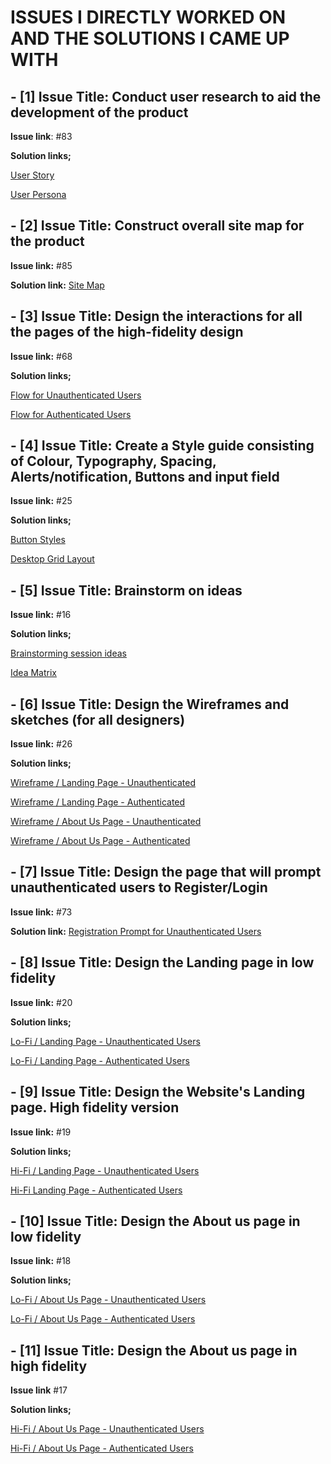 # ISSUES I DIRECTLY WORKED ON AND THE SOLUTIONS I CAME UP WITH

## - [1] Issue Title: Conduct user research to aid the development of the product

**Issue link**: #83 

**Solution links;** 

[User Story](https://www.figma.com/file/VLaolzmNxT8lx7uBMsYVMz/Team-100_AnimaLib?node-id=2712%3A62896)

[User Persona](https://www.figma.com/file/VLaolzmNxT8lx7uBMsYVMz/Team-100_AnimaLib?node-id=2880%3A29147)


## - [2] Issue Title: Construct overall site map for the product

**Issue link:** #85 

**Solution link:**
[Site Map](https://www.figma.com/file/VLaolzmNxT8lx7uBMsYVMz/Team-100_AnimaLib?node-id=2730%3A47580)


## - [3] Issue Title: Design the interactions for all the pages of the high-fidelity design

**Issue link:** #68 

**Solution links;**

[Flow for Unauthenticated Users](https://www.figma.com/proto/VLaolzmNxT8lx7uBMsYVMz/Team-100_AnimaLib?node-id=2712%3A29511&viewport=704%2C167%2C0.02&scaling=scale-down&starting-point-node-id=2712%3A88887&show-proto-sidebar=1)

[Flow for Authenticated Users](https://www.figma.com/proto/VLaolzmNxT8lx7uBMsYVMz/Team-100_AnimaLib?node-id=2712%3A29511&viewport=704%2C167%2C0.02&scaling=scale-down&starting-point-node-id=2712%3A87770&show-proto-sidebar=1)


## - [4] Issue Title: Create a Style guide consisting of Colour, Typography, Spacing, Alerts/notification, Buttons and input field

**Issue link:** #25 

**Solution links;** 

[Button Styles](https://www.figma.com/file/VLaolzmNxT8lx7uBMsYVMz/Team-100_AnimaLib?node-id=146%3A2364)

[Desktop Grid Layout](https://www.figma.com/file/VLaolzmNxT8lx7uBMsYVMz/Team-100_AnimaLib?node-id=3524%3A19408)


## - [5] Issue Title: Brainstorm on ideas

**Issue link:** #16 

**Solution links;**

[Brainstorming session ideas](https://www.figma.com/file/VLaolzmNxT8lx7uBMsYVMz/Team-100_AnimaLib?node-id=2880%3A27332)

[Idea Matrix](https://www.figma.com/file/VLaolzmNxT8lx7uBMsYVMz/Team-100_AnimaLib?node-id=2730%3A47674)


## - [6] Issue Title: Design the Wireframes and sketches (for all designers)

**Issue link:** #26 

**Solution links;**

[Wireframe / Landing Page - Unauthenticated](https://www.figma.com/file/VLaolzmNxT8lx7uBMsYVMz/Team-100_AnimaLib?node-id=2882%3A25466)

[Wireframe / Landing Page - Authenticated](https://www.figma.com/file/VLaolzmNxT8lx7uBMsYVMz/Team-100_AnimaLib?node-id=2882%3A25336)

[Wireframe / About Us Page - Unauthenticated](https://www.figma.com/file/VLaolzmNxT8lx7uBMsYVMz/Team-100_AnimaLib?node-id=2882%3A25597)

[Wireframe / About Us Page - Authenticated](https://www.figma.com/file/VLaolzmNxT8lx7uBMsYVMz/Team-100_AnimaLib?node-id=2882%3A25723)


## - [7] Issue Title: Design the page that will prompt unauthenticated users to Register/Login

**Issue link:** #73 

**Solution link:** 
[Registration Prompt for Unauthenticated Users](https://www.figma.com/file/VLaolzmNxT8lx7uBMsYVMz/Team-100_AnimaLib?node-id=2849%3A31210)


## - [8] Issue Title: Design the Landing page in low fidelity

**Issue link:** #20 

**Solution links;**

[Lo-Fi / Landing Page - Unauthenticated Users](https://www.figma.com/file/VLaolzmNxT8lx7uBMsYVMz/Team-100_AnimaLib?node-id=2882%3A17964)

[Lo-Fi / Landing Page - Authenticated Users](https://www.figma.com/file/VLaolzmNxT8lx7uBMsYVMz/Team-100_AnimaLib?node-id=2882%3A18188)


## - [9] Issue Title: Design the Website's Landing page. High fidelity version

**Issue link:** #19 

**Solution links;**

[Hi-Fi / Landing Page - Unauthenticated Users](https://www.figma.com/file/VLaolzmNxT8lx7uBMsYVMz/Team-100_AnimaLib?node-id=2712%3A88887)

[Hi-Fi Landing Page - Authenticated Users](https://www.figma.com/file/VLaolzmNxT8lx7uBMsYVMz/Team-100_AnimaLib?node-id=2712%3A87770)


## - [10] Issue Title: Design the About us page in low fidelity

**Issue link:** #18 

**Solution links;** 

[Lo-Fi / About Us Page - Unauthenticated Users](https://www.figma.com/file/VLaolzmNxT8lx7uBMsYVMz/Team-100_AnimaLib?node-id=2882%3A18424)

[Lo-Fi / About Us Page - Authenticated Users](https://www.figma.com/file/VLaolzmNxT8lx7uBMsYVMz/Team-100_AnimaLib?node-id=2882%3A18549)


## - [11] Issue Title: Design the About us page in high fidelity

**Issue link** #17 

**Solution links;**

[Hi-Fi / About Us Page - Unauthenticated Users](https://www.figma.com/file/VLaolzmNxT8lx7uBMsYVMz/Team-100_AnimaLib?node-id=2712%3A92752)

[Hi-Fi / About Us Page - Authenticated Users](https://www.figma.com/file/VLaolzmNxT8lx7uBMsYVMz/Team-100_AnimaLib?node-id=2882%3A18549)
